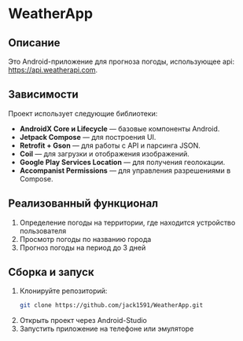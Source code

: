 # WeatherApp  
## Описание  
Это Android-приложение для прогноза погоды, использующее api:  https://api.weatherapi.com.

## Зависимости

Проект использует следующие библиотеки:

- **AndroidX Core и Lifecycle** — базовые компоненты Android.
- **Jetpack Compose** — для построения UI.
- **Retrofit + Gson** — для работы с API и парсинга JSON.
- **Coil** — для загрузки и отображения изображений.
- **Google Play Services Location** — для получения геолокации.
- **Accompanist Permissions** — для управления разрешениями в Compose.

## Реализованный функционал  
1. Определение погоды на территории, где находится устройство пользователя
2. Просмотр погоды по названию города
3. Прогноз погоды на период до 3 дней

## Сборка и запуск
1. Клонируйте репозиторий:
   ```bash
   git clone https://github.com/jack1591/WeatherApp.git
   ```  
2. Открыть проект через Android-Studio  
3. Запустить приложение на телефоне или эмуляторе
